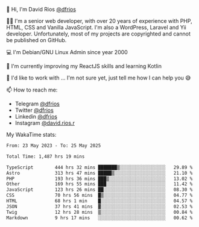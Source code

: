 👋 Hi, I'm David Rios [@dfrios](https://github.com/dfrios)

👨‍💻 I'm a senior web developer, with over 20 years of experience with PHP, HTML, CSS and Vanilla JavaScript. I'm also a WordPress, Laravel and Yii developer. Unfortunately, most of my projects are copyrighted and cannot be published on GitHub.

💻 I'm Debian/GNU Linux Admin since year 2000

🌱 I'm currently improving my ReactJS skills and learning Kotlin

💞️ I'd like to work with ... I'm not sure yet, just tell me how I can help you 😅


📫 How to reach me:
* Telegram [@dfrios](https://t.me/dfrios)
* Twitter [@dfrios](https://twitter.com/dfrios)
* Linkedin [@dfrios](https://linkedin.com/in/dfrios)
* Instagram [@david.rios.r](https://instagram.com/david.rios.r)



My WakaTime stats:
<!--START_SECTION:waka-->

```txt
From: 23 May 2023 - To: 25 May 2025

Total Time: 1,487 hrs 19 mins

TypeScript        444 hrs 32 mins ███████▒░░░░░░░░░░░░░░░░░   29.89 %
Astro             313 hrs 47 mins █████▒░░░░░░░░░░░░░░░░░░░   21.10 %
PHP               193 hrs 36 mins ███▒░░░░░░░░░░░░░░░░░░░░░   13.02 %
Other             169 hrs 55 mins ███░░░░░░░░░░░░░░░░░░░░░░   11.42 %
JavaScript        123 hrs 26 mins ██░░░░░░░░░░░░░░░░░░░░░░░   08.30 %
CSS               70 hrs 56 mins  █▒░░░░░░░░░░░░░░░░░░░░░░░   04.77 %
HTML              68 hrs 1 min    █░░░░░░░░░░░░░░░░░░░░░░░░   04.57 %
JSON              37 hrs 41 mins  ▓░░░░░░░░░░░░░░░░░░░░░░░░   02.53 %
Twig              12 hrs 28 mins  ▒░░░░░░░░░░░░░░░░░░░░░░░░   00.84 %
Markdown          9 hrs 17 mins   ░░░░░░░░░░░░░░░░░░░░░░░░░   00.62 %
```

<!--END_SECTION:waka-->
